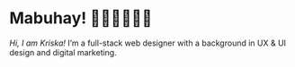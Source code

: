 # Mabuhay! 👧🏻🇵🇭👋🏼    

*Hi, I am Kriska!*
I’m a full-stack web designer with a background in UX & UI design and digital marketing.    

<!---
krdlange/krdlange is a ✨ special ✨ repository because its `README.md` (this file) appears on your GitHub profile.
You can click the Preview link to take a look at your changes.
--->

